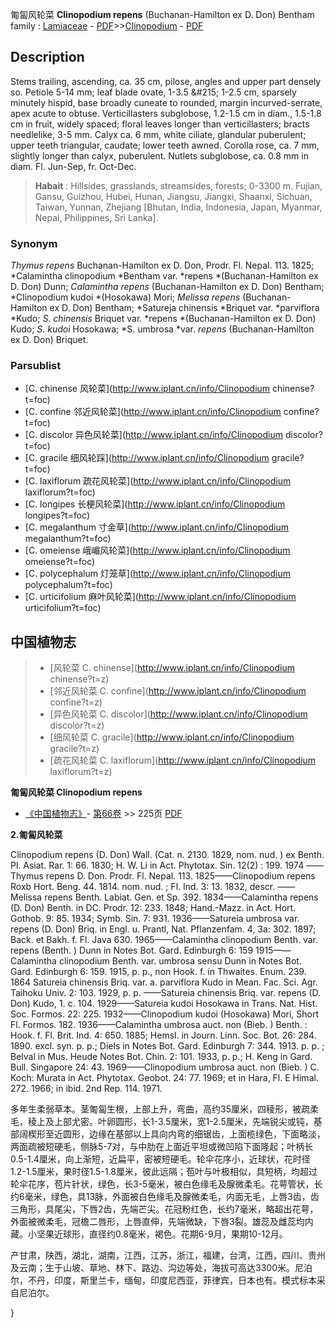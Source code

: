 匍匐风轮菜 **Clinopodium repens** (Buchanan-Hamilton ex D. Don) Bentham
family : [Lamiaceae](http://www.iplant.cn/info/Lamiaceae?t=foc) - [PDF](http://www.iplant.cn/foc/pdf/Lamiaceae.pdf)>>[Clinopodium](http://www.iplant.cn/info/Clinopodium?t=foc) - [PDF](http://www.iplant.cn/foc/pdf/Clinopodium.pdf)

## Description

Stems trailing, ascending, ca. 35 cm, pilose, angles and upper part densely so. Petiole 5-14 mm; leaf blade ovate, 1-3.5 &amp;#215; 1-2.5 cm, sparsely minutely hispid, base broadly cuneate to rounded, margin incurved-serrate, apex acute to obtuse. Verticillasters subglobose, 1.2-1.5 cm in diam., 1.5-1.8 cm in fruit, widely spaced; floral leaves longer than verticillasters; bracts needlelike, 3-5 mm. Calyx ca. 6 mm, white ciliate, glandular puberulent; upper teeth triangular, caudate; lower teeth awned. Corolla rose, ca. 7 mm, slightly longer than calyx, puberulent. Nutlets subglobose, ca. 0.8 mm in diam. Fl. Jun-Sep, fr. Oct-Dec.

> **Habait** : 
> Hillsides, grasslands, streamsides, forests; 0-3300 m. Fujian, Gansu, Guizhou, Hubei, Hunan, Jiangsu, Jiangxi, Shaanxi, Sichuan, Taiwan, Yunnan, Zhejiang [Bhutan, India, Indonesia, Japan, Myanmar, Nepal, Philippines, Sri Lanka].

### Synonym
*Thymus repens* Buchanan-Hamilton ex D. Don, Prodr. Fl. Nepal. 113. 1825; *Calamintha clinopodium *Bentham var. *repens *(Buchanan-Hamilton ex D. Don) Dunn; *Calamintha repens* (Buchanan-Hamilton ex D. Don) Bentham; *Clinopodium kudoi *(Hosokawa) Mori; *Melissa repens* (Buchanan-Hamilton ex D. Don) Bentham; *Satureja chinensis *Briquet var. *parviflora *Kudo; *S*. *chinensis* Briquet var. *repens *(Buchanan-Hamilton ex D. Don) Kudo; *S*. *kudoi* Hosokawa; *S. umbrosa *var. *repens* (Buchanan-Hamilton ex D. Don) Briquet.


### Parsublist

* [C.  chinense  风轮菜](http://www.iplant.cn/info/Clinopodium chinense?t=foc)
* [C.  confine  邻近风轮菜](http://www.iplant.cn/info/Clinopodium confine?t=foc)
* [C.  discolor  异色风轮菜](http://www.iplant.cn/info/Clinopodium discolor?t=foc)
* [C.  gracile  细风轮踩](http://www.iplant.cn/info/Clinopodium gracile?t=foc)
* [C.  laxiflorum  疏花风轮菜](http://www.iplant.cn/info/Clinopodium laxiflorum?t=foc)
* [C.  longipes  长梗风轮菜](http://www.iplant.cn/info/Clinopodium longipes?t=foc)
* [C.  megalanthum  寸金草](http://www.iplant.cn/info/Clinopodium megalanthum?t=foc)
* [C.  omeiense  峨嵋风轮菜](http://www.iplant.cn/info/Clinopodium omeiense?t=foc)
* [C.  polycephalum  灯笼草](http://www.iplant.cn/info/Clinopodium polycephalum?t=foc)
* [C.  urticifolium  麻叶风轮菜](http://www.iplant.cn/info/Clinopodium urticifolium?t=foc)

## 中国植物志

> * [风轮菜  C.  chinense](http://www.iplant.cn/info/Clinopodium chinense?t=z)
> * [邻近风轮菜  C.  confine](http://www.iplant.cn/info/Clinopodium confine?t=z)
> * [异色风轮菜  C.  discolor](http://www.iplant.cn/info/Clinopodium discolor?t=z)
> * [细风轮菜  C.  gracile](http://www.iplant.cn/info/Clinopodium gracile?t=z)
> * [疏花风轮菜  C.  laxiflorum](http://www.iplant.cn/info/Clinopodium laxiflorum?t=z)

**匍匐风轮菜 Clinopodium repens**

* [《中国植物志》](http://www.iplant.cn/frps)- [第66卷](http://www.iplant.cn/frps/vol/66) >> 225页 [PDF](http://www.iplant.cn/frps/pdf/66/225.PDF)

**2.匍匐风轮菜**

Clinopodium repens (D. Don) Wall. (Cat. n. 2130. 1829, nom. nud. ) ex Benth. Pl. Asiat. Rar. 1: 66. 1830; H. W. Li in Act. Phytotax. Sin. 12(2) : 199. 1974 ——Thymus repens D. Don. Prodr. Fl. Nepal. 113. 1825——Clinopodium repens Roxb Hort. Beng. 44. 1814. nom. nud. ; Fl. Ind. 3: 13. 1832, descr. ——Melissa repens Benth. Labiat. Gen. et Sp. 392. 1834——Calamintha repens (D. Don) Benth. in DC. Prodr. 12: 233. 1848; Hand.-Mazz. in Act. Hort. Gothob. 9: 85. 1934; Symb. Sin. 7: 931. 1936——Satureia umbrosa var. repens (D. Don) Briq. in Engl. u. Prantl, Nat. Pflanzenfam. 4, 3a: 302. 1897; Back. et Bakh. f. Fl. Java 630. 1965——Calamintha clinopodium Benth. var. repens (Benth. ) Dunn in Notes Bot. Gard. Edinburgh 6: 159 1915——Calamintha clinopodium Benth. var. umbrosa sensu Dunn in Notes Bot. Gard. Edinburgh 6: 159. 1915, p. p., non Hook. f. in Thwaites. Enum. 239. 1864 Satureia chinensis Briq. var. a. parviflora Kudo in Mean. Fac. Sci. Agr. Taihoku Univ. 2: 103. 1929, p. p. ——Satureia chinensis Briq. var. repens (D. Don) Kudo, 1. c. 104. 1929——Satureia kudoi Hosokawa in Trans. Nat. Hist. Soc. Formos. 22: 225. 1932——Clinopodium kudoi (Hosokawa) Mori, Short Fl. Formos. 182. 1936——Calamintha umbrosa auct. non (Bieb. ) Benth. : Hook. f. Fl. Brit. Ind. 4: 650. 1885; Hemsl. in Journ. Linn. Soc. Bot. 26: 284. 1890. excl. syn. p. p.; Diels in Notes Bot. Gard. Edinburgh 7: 344. 1913. p. p. ; Belval in Mus. Heude Notes Bot. Chin. 2: 101. 1933, p. p.; H. Keng in Gard. Bull. Singapore 24: 43. 1969——Clinopodium umbrosa auct. non (Bieb. ) C. Koch: Murata in Act. Phytotax. Geobot. 24: 77. 1969; et in Hara, Fl. E Himal. 272. 1966; in ibid. 2nd Rep. 114. 1971.

多年生柔弱草本。茎匍匐生根，上部上升，弯曲，高约35厘米，四稜形，被疏柔毛，稜上及上部尤密。叶卵圆形，长1-3.5厘米，宽1-2.5厘米，先端锐尖或钝，基部阔楔形至近圆形，边缘在基部以上具向内弯的细锯齿，上面榄绿色，下面略淡，两面疏被短硬毛，侧脉5-7对，与中肋在上面近平坦或微凹陷下面隆起；叶柄长0.5-1.4厘米，向上渐短，近扁平，密被短硬毛。轮伞花序小，近球状，花时径1.2-1.5厘米，果时径1.5-1.8厘米，彼此远隔；苞叶与叶极相似，具短柄，均超过轮伞花序，苞片针状，绿色，长3-5毫米，被白色缘毛及腺微柔毛。花萼管状，长约6毫米，绿色，具13脉，外面被白色缘毛及腺微柔毛，内面无毛，上唇3齿，齿三角形，具尾尖，下唇2齿，先端芒尖。花冠粉红色，长约7毫米，略超出花萼，外面被微柔毛，冠檐二唇形，上唇直伸，先端微缺，下唇3裂。雄蕊及雌蕊均内藏。小坚果近球形，直径约0.8毫米，褐色。花期6-9月，果期10-12月。

产甘肃，陕西，湖北，湖南，江西，江苏，浙江，福建，台湾，江西，四川、贵州及云南；生于山坡、草地、林下、路边、沟边等处，海拔可高达3300米。尼泊尔，不丹，印度，斯里兰卡，缅甸，印度尼西亚，菲律宾，日本也有。模式标本采自尼泊尔。


}